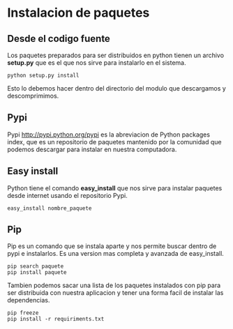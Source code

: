 # Instalacion de paquetes #


## Desde el codigo fuente ## 

Los paquetes preparados para ser distribuidos en python tienen un archivo **setup.py** que es el que nos sirve para instalarlo en el sistema.

	python setup.py install

Esto lo debemos hacer dentro del directorio del modulo que descargamos y descomprimimos.

## Pypi ##

Pypi <http://pypi.python.org/pypi> es la abreviacion de Python packages index, que es un repositorio de paquetes mantenido por la comunidad que podemos descargar para instalar en nuestra computadora.

## Easy install ##

Python tiene el comando **easy_install** que nos sirve para instalar paquetes desde internet usando el repositorio Pypi.

	easy_install nombre_paquete

## Pip ##

Pip es un comando que se instala aparte y nos permite buscar dentro de pypi e instalarlos. Es una version mas completa y avanzada de easy_install.

	pip search paquete
	pip install paquete

Tambien podemos sacar una lista de los paquetes instalados con pip para ser distribuida con nuestra aplicacion y tener una forma facil de instalar las dependencias.

	pip freeze
	pip install -r requiriments.txt




